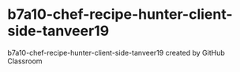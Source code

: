 # b7a10-chef-recipe-hunter-client-side-tanveer19

b7a10-chef-recipe-hunter-client-side-tanveer19 created by GitHub Classroom
